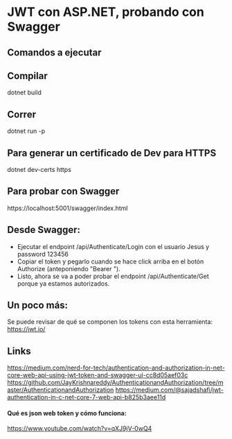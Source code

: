 # JWT con ASP.NET, probando con Swagger

Comandos a ejecutar
----

## Compilar

dotnet build

## Correr

dotnet run -p 

## Para generar un certificado de Dev para HTTPS

dotnet dev-certs https

## Para probar con Swagger

https://localhost:5001/swagger/index.html

## Desde Swagger:

- Ejecutar el endpoint /api/Authenticate/Login con el usuario Jesus y password 123456
- Copiar el token y pegarlo cuando se hace click arriba en el botón Authorize (anteponiendo "Bearer ").
- Listo, ahora se va a poder probar el endpoint /api/Authenticate/Get porque ya estamos autorizados.

## Un poco más:

Se puede revisar de qué se componen los tokens con esta herramienta: https://jwt.io/

Links
----

https://medium.com/nerd-for-tech/authentication-and-authorization-in-net-core-web-api-using-jwt-token-and-swagger-ui-cc8d05aef03c
https://github.com/JayKrishnareddy/AuthenticationandAuthorization/tree/master/AuthenticationandAuthorization
https://medium.com/@sajadshafi/jwt-authentication-in-c-net-core-7-web-api-b825b3aee11d

#### Qué es json web token y cómo funciona:

https://www.youtube.com/watch?v=qXJ9jV-0wQ4
